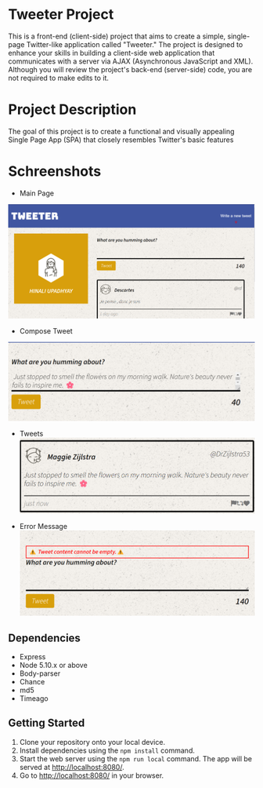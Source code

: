 # Tweeter Project
This is a front-end (client-side) project that aims to create a simple, single-page Twitter-like application called "Tweeter." The project is designed to enhance your skills in building a client-side web application that communicates with a server via AJAX (Asynchronous JavaScript and XML). Although you will review the project's back-end (server-side) code, you are not required to make edits to it.

# Project Description
The goal of this project is to create a functional and visually appealing Single Page App (SPA) that closely resembles Twitter's basic features

# Schreenshots 

- Main Page

![main-page](https://github.com/hinali/tweeter/blob/master/public/images/main_page.png)
- Compose Tweet

![compose-tweet](https://github.com/hinali/tweeter/blob/master/public/images/compose-tweet.png)

- Tweets
![tweets](https://github.com/hinali/tweeter/blob/master/public/images/tweets.png)

- Error Message
![error-message](https://github.com/hinali/tweeter/blob/master/public/images/error-message.png)


## Dependencies

- Express
- Node 5.10.x or above
- Body-parser
- Chance
- md5
- Timeago

## Getting Started

1. Clone your repository onto your local device.
2. Install dependencies using the `npm install` command.
3. Start the web server using the `npm run local` command. The app will be served at <http://localhost:8080/>.
4. Go to <http://localhost:8080/> in your browser.

